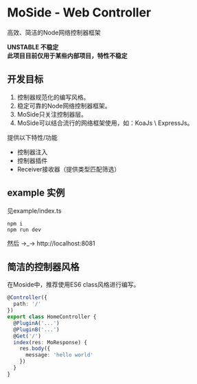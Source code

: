 # MoSide - Web Controller
高效、简洁的Node网络控制器框架  

**UNSTABLE 不稳定**  
**此项目目前仅用于某些内部项目，特性不稳定**

## 开发目标
1. 控制器规范化的编写风格。
2. 稳定可靠的Node网络控制器框架。  
3. MoSide只关注控制器层。
4. MoSide可以结合流行的网络框架使用，如：KoaJs \ ExpressJs。  

提供以下特性/功能  
* 控制器注入
* 控制器插件
* Receiver接收器（提供类型匹配筛选）

## example 实例
见example/index.ts

```
npm i
npm run dev
```

然后 ->_-> http://localhost:8081

## 简洁的控制器风格

在Moside中，推荐使用ES6 class风格进行编写。
```TypeScript
@Controller({
  path: '/'
})
export class HomeController {
  @PluginA('...')
  @PluginB('...')
  @Get('/')
  index(res: MoResponse) {
    res.body({
      message: 'hello world'
    })
  }
}
```


